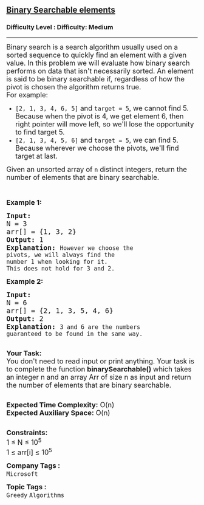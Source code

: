 <h2><a href="https://www.geeksforgeeks.org/problems/binary-searchable-elements/1?page=1&difficulty=Medium&status=unsolved,attempted&sortBy=accuracy">Binary Searchable elements</a></h2><h3>Difficulty Level : Difficulty: Medium</h3><hr><div class="problems_problem_content__Xm_eO"><p><span style="font-size:18px">Binary search is a search algorithm usually used on a sorted sequence to quickly find an element with a given value. In this problem we will evaluate how binary search performs on data that isn't necessarily sorted. An element is said to be binary searchable if, regardless of how the pivot is chosen the algorithm returns true.<br>
For example:</span></p>

<ul>
	<li><span style="font-size:18px"><code>[2, 1, 3, 4, 6, 5]</code>&nbsp;and&nbsp;<code>target = 5</code>, we cannot find 5. Because when the pivot is 4, we get element 6, then right pointer will move left, so we'll lose the opportunity to find target 5.</span></li>
	<li><span style="font-size:18px"><code>[2, 1, 3, 4, 5, 6]</code>&nbsp;and&nbsp;<code>target = 5</code>, we can find 5. Because wherever we choose the pivots, we'll find target at last.</span></li>
</ul>

<p><span style="font-size:18px">Given an unsorted array of&nbsp;<code>n</code>&nbsp;distinct integers, return the number of elements that are binary searchable.</span></p>

<p>&nbsp;</p>

<p><span style="font-size:18px"><strong>Example 1:</strong></span></p>

<pre><span style="font-size:18px"><strong>Input:
</strong>N = 3
arr[] = {1, 3, 2}
<strong>Output: </strong>1
<strong>Explanation: </strong></span><span style="font-size:18px"><code>However we choose the 
pivots, we will always find the 
number 1 when looking for it. 
This does not hold for 3 and 2.</code></span></pre>

<p><span style="font-size:18px"><strong>Example 2:</strong></span></p>

<pre><span style="font-size:18px"><strong>Input:
</strong>N = 6
arr[] = {2, 1, 3, 5, 4, 6}
<strong>Output: </strong>2
<strong>Explanation: </strong></span><span style="font-size:18px"><code>3 and 6 are the numbers 
guaranteed to be found in the same way.</code></span></pre>

<p><br>
<span style="font-size:18px"><strong>Your Task:&nbsp;&nbsp;</strong><br>
You don't need to read input or print anything. Your task is to complete the function <strong>binarySearchable()</strong>&nbsp;which takes an integer n&nbsp;and an array Arr of size n&nbsp;as input and return the number of elements that are binary searchable.</span></p>

<p><br>
<span style="font-size:18px"><strong>Expected Time Complexity:</strong> O(n)<br>
<strong>Expected Auxiliary Space:</strong> O(n)</span></p>

<p><br>
<span style="font-size:18px"><strong>Constraints:</strong><br>
1 ≤ N ≤ 10<sup>5</sup><br>
1 ≤ arr[i] ≤ 10<sup>5</sup></span></p>
</div><p><span style=font-size:18px><strong>Company Tags : </strong><br><code>Microsoft</code>&nbsp;<br><p><span style=font-size:18px><strong>Topic Tags : </strong><br><code>Greedy</code>&nbsp;<code>Algorithms</code>&nbsp;